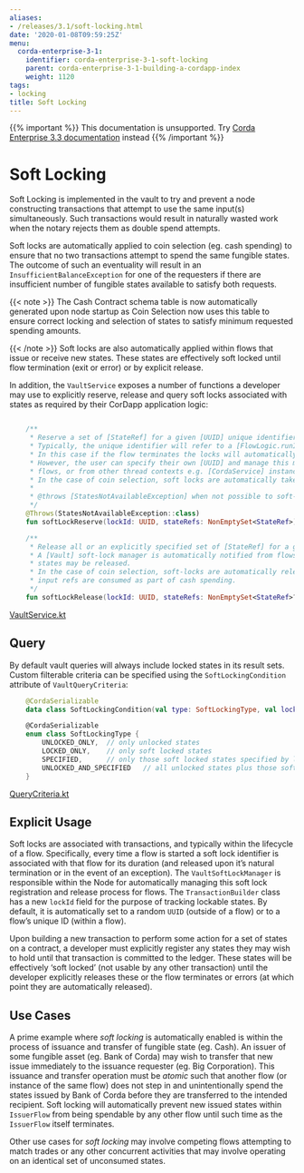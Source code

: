 ```yaml
---
aliases:
- /releases/3.1/soft-locking.html
date: '2020-01-08T09:59:25Z'
menu:
  corda-enterprise-3-1:
    identifier: corda-enterprise-3-1-soft-locking
    parent: corda-enterprise-3-1-building-a-cordapp-index
    weight: 1120
tags:
- locking
title: Soft Locking
---
```

{{% important %}}
This documentation is unsupported.
Try [Corda Enterprise 3.3 documentation](/docs/corda-enterprise/3.3/_index.md) instead
{{% /important %}}


# Soft Locking

Soft Locking is implemented in the vault to try and prevent a node constructing transactions that attempt to use the same input(s) simultaneously.
Such transactions would result in naturally wasted work when the notary rejects them as double spend attempts.

Soft locks are automatically applied to coin selection (eg. cash spending) to ensure that no two transactions attempt to
spend the same fungible states. The outcome of such an eventuality will result in an `InsufficientBalanceException` for one
of the requesters if there are insufficient number of fungible states available to satisfy both requests.

{{< note >}}
The Cash Contract schema table is now automatically generated upon node startup as Coin Selection now uses
this table to ensure correct locking and selection of states to satisfy minimum requested spending amounts.

{{< /note >}}
Soft locks are also automatically applied within flows that issue or receive new states.
These states are effectively soft locked until flow termination (exit or error) or by explicit release.

In addition, the `VaultService` exposes a number of functions a developer may use to explicitly reserve, release and
query soft locks associated with states as required by their CorDapp application logic:

```kotlin

    /**
     * Reserve a set of [StateRef] for a given [UUID] unique identifier.
     * Typically, the unique identifier will refer to a [FlowLogic.runId]'s [UUID] associated with an in-flight flow.
     * In this case if the flow terminates the locks will automatically be freed, even if there is an error.
     * However, the user can specify their own [UUID] and manage this manually, possibly across the lifetime of multiple
     * flows, or from other thread contexts e.g. [CordaService] instances.
     * In the case of coin selection, soft locks are automatically taken upon gathering relevant unconsumed input refs.
     *
     * @throws [StatesNotAvailableException] when not possible to soft-lock all of requested [StateRef].
     */
    @Throws(StatesNotAvailableException::class)
    fun softLockReserve(lockId: UUID, stateRefs: NonEmptySet<StateRef>)

    /**
     * Release all or an explicitly specified set of [StateRef] for a given [UUID] unique identifier.
     * A [Vault] soft-lock manager is automatically notified from flows that are terminated, such that any soft locked
     * states may be released.
     * In the case of coin selection, soft-locks are automatically released once previously gathered unconsumed
     * input refs are consumed as part of cash spending.
     */
    fun softLockRelease(lockId: UUID, stateRefs: NonEmptySet<StateRef>? = null)

```
[VaultService.kt](https://github.com/corda/enterprise/blob/release/ent/3.1/core/src/main/kotlin/net/corda/core/node/services/VaultService.kt)

## Query

By default vault queries will always include locked states in its result sets.
Custom filterable criteria can be specified using the `SoftLockingCondition` attribute of `VaultQueryCriteria`:

```kotlin
    @CordaSerializable
    data class SoftLockingCondition(val type: SoftLockingType, val lockIds: List<UUID> = emptyList())

    @CordaSerializable
    enum class SoftLockingType {
        UNLOCKED_ONLY,  // only unlocked states
        LOCKED_ONLY,    // only soft locked states
        SPECIFIED,      // only those soft locked states specified by lock id(s)
        UNLOCKED_AND_SPECIFIED   // all unlocked states plus those soft locked states specified by lock id(s)
    }

```
[QueryCriteria.kt](https://github.com/corda/enterprise/blob/release/ent/3.1/core/src/main/kotlin/net/corda/core/node/services/vault/QueryCriteria.kt)

## Explicit Usage

Soft locks are associated with transactions, and typically within the lifecycle of a flow. Specifically, every time a
flow is started a soft lock identifier is associated with that flow for its duration (and released upon it’s natural
termination or in the event of an exception). The `VaultSoftLockManager` is responsible within the Node for
automatically managing this soft lock registration and release process for flows. The `TransactionBuilder` class has a
new `lockId` field for the purpose of tracking lockable states. By default, it is automatically set to a random
`UUID` (outside of a flow) or to a flow’s unique ID (within a flow).

Upon building a new transaction to perform some action for a set of states on a contract, a developer must explicitly
register any states they may wish to hold until that transaction is committed to the ledger. These states will be effectively ‘soft
locked’ (not usable by any other transaction) until the developer explicitly releases these or the flow terminates or errors
(at which point they are automatically released).


## Use Cases

A prime example where *soft locking* is automatically enabled is within the process of issuance and transfer of fungible
state (eg. Cash). An issuer of some fungible asset (eg. Bank of Corda) may wish to transfer that new issue immediately
to the issuance requester (eg. Big Corporation). This issuance and transfer operation must be *atomic* such that another
flow (or instance of the same flow) does not step in and unintentionally spend the states issued by Bank of Corda
before they are transferred to the intended recipient. Soft locking will automatically prevent new issued states within
`IssuerFlow` from being spendable by any other flow until such time as the `IssuerFlow` itself terminates.

Other use cases for *soft locking* may involve competing flows attempting to match trades or any other concurrent
activities that may involve operating on an identical set of unconsumed states.
